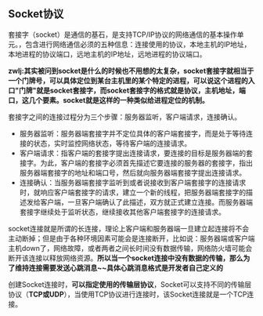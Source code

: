 ## Socket协议
套接字（socket）是通信的基石，是支持TCP/IP协议的网络通信的基本操作单元。，包含进行网络通信必须的五种信息：连接使用的协议，本地主机的IP地址，本地进程的协议端口，远地主机的IP地址，远地进程的协议端口。

**zwlj:其实被问到socket是什么的时候也不用想的太复杂，socket套接字就相当于一个门牌号，可以具体定位到某台主机里的某个特定的进程，可以说这个进程的入口"门牌"就是socket套接字，而socket套接字的格式就是协议，主机地址，端口，这几个要素。socket就是这样的一种类似给进程定位的机制。**

套接字之间的连接过程分为三个步骤：服务器监听，客户端请求，连接确认。

 - 服务器监听：服务器端套接字并不定位具体的客户端套接字，而是处于等待连接的状态，实时监控网络状态，等待客户端的连接请求。
 - 客户端请求：指客户端的套接字提出连接请求，要连接的目标是服务器端的套接字。为此，客户端的套接字必须首先描述它要连接的服务器的套接字，指出服务器端套接字的地址和端口号，然后就向服务器端套接字提出连接请求。
 - 连接确认：当服务器端套接字监听到或者说接收到客户端套接字的连接请求时，就响应客户端套接字的请求，建立一个新的线程，把服务器端套接字的描述发给客户端，一旦客户端确认了此描述，双方就正式建立连接。而服务器端套接字继续处于监听状态，继续接收其他客户端套接字的连接请求。

socket连接就是所谓的长连接，理论上客户端和服务器端一旦建立起连接将不会主动断掉；但是由于各种环境因素可能会是连接断开，比如说：服务器端或客户端主机down了，网络故障，或者两者之间长时间没有数据传输，网络防火墙可能会断开该连接以释放网络资源。<b>所以当一个socket连接中没有数据的传输，那么为了维持连接需要发送心跳消息~~具体心跳消息格式是开发者自己定义的</b>

创建Socket连接时，**可以指定使用的传输层协议**，Socket可以支持不同的传输层协议（**TCP或UDP**），当使用TCP协议进行连接时，该Socket连接就是一个TCP连接。
